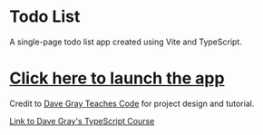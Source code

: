 # Todo List

A single-page todo list app created using Vite and TypeScript.

# [Click here to launch the app](https://typescript-todolist.onrender.com)

Credit to [Dave Gray Teaches Code](https://courses.davegray.codes/) for project design and tutorial.

[Link to Dave Gray's TypeScript Course](https://www.youtube.com/watch?v=gieEQFIfgYc)
